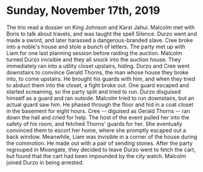 # Sunday, November 17th, 2019

The trio read a dossier on King Johnson and Karst Jahui.
Malcolm met with Boris to talk about travels, and was taught the spell Silence.
Durzo went and made a sword, and later harassed a dangerous-branded slave.
Cree broke into a noble's house and stole a bunch of letters.
The party met up with Liam for one last planning session before raiding the auction.
Malcolm turned Durzo invisible and they all snuck into the auction house.
They immediately ran into a utility closet upstairs, hiding.
Durzo and Cree went downstairs to convince Gerald Thorns, the man whose house they broke into, to come upstairs.
He brought his guards with him, and when they tried to abduct them into the closet, a fight broke out.
One guard escaped and started screaming, so the party split and tried to run.
Durzo disguised himself as a guard and ran outside.
Malcolm tried to run downstairs, but an actual guard saw him.
He phased through the floor and hid in a coat closet in the basement for eight hours.
Cree -- diguised as Gerald Thorns -- ran down the hall and cried for help.
The host of the event pulled her into the safety of his room, and fetched Thorns' guards for her.
She eventually convinced them to escort her home, where she promptly escaped out a back window.
Meanwhile, Liam was invisible in a corner of the house during the commotion. He made out with a pair of sending stones.
After the party regrouped in Moongate, they decided to leave
Durzo went to fetch the cart, but found that the cart had been impounded by the city watch.
Malcolm joined Durzo in being arrested.

